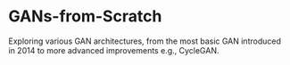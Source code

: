 # GANs-from-Scratch
Exploring various GAN architectures, from the most basic GAN introduced in 2014 to more advanced improvements e.g., CycleGAN.
